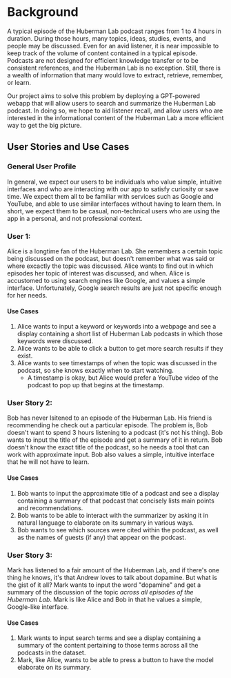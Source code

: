 # Background

A typical episode of the Huberman Lab podcast ranges from 1 to 4 hours in duration. During those hours, many topics, ideas, studies, events, and people may be discussed. Even for an avid listener, it is near impossible to keep track of the volume of content contained in a typical episode. Podcasts are not designed for efficient knowledge transfer or to be consistent references, and the Huberman Lab is no exception. Still, there is a wealth of information that many would love to extract, retrieve, remember, or learn.

Our project aims to solve this problem by deploying a GPT-powered webapp that will allow users to search and summarize the Huberman Lab podcast. In doing so, we hope to aid listener recall, and allow users who are interested in the informational content of the Huberman Lab a more efficient way to get the big picture.

## User Stories and Use Cases

### General User Profile

In general, we expect our users to be individuals who value simple, intuitive interfaces and who are interacting with our app to satisfy curiosity or save time. We expect them all to be familiar with services such as Google and YouTube, and able to use similar interfaces without having to learn them. In short, we expect them to be casual, non-technical users who are using the app in a personal, and not professional context.

### User 1:

Alice is a longtime fan of the Huberman Lab. She remembers a certain topic being discussed on the podcast, but doesn't remember what was said or where excactly the topic was discussed. Alice wants to find out in which episodes her topic of interest was discussed, and when. Alice is accustomed to using search engines like Google, and values a simple interface. Unfortunately, Google search results are just not specific enough for her needs.

#### Use Cases
1. Alice wants to input a keyword or keywords into a webpage and see a display containing a short list of Huberman Lab podcasts in which those keywords were discussed.
2. Alice wants to be able to click a button to get more search results if they exist.
3. Alice wants to see timestamps of when the topic was discussed in the podcast, so she knows exactly when to start watching. 
   + A timestamp is okay, but Alice would prefer a YouTube video of the podcast to pop up that begins at the timestamp.

### User Story 2:

Bob has never lsitened to an episode of the Huberman Lab. His friend is recommending he check out a particular episode. The problem is, Bob doesn't want to spend 3 hours listening to a podcast (it's not his thing). Bob wants to input the title of the episode and get a summary of it in return. Bob doesn't know the exact title of the podcast, so he needs a tool that can work with approximate input. Bob also values a simple, intuitive interface that he will not have to learn. 

#### Use Cases
1. Bob wants to input the approximate title of a podcast and see a display containing a summary of that podcast that concisely lists main points and recommendations.
2. Bob wants to be able to interact with the summarizer by asking it in natural language to elaborate on its summary in various ways.
3. Bob wants to see which sources were cited within the podcast, as well as the names of guests (if any) that appear on the podcast.

### User Story 3:

Mark has listened to a fair amount of the Huberman Lab, and if there's one thing he knows, it's that Andrew loves to talk about dopamine. But what is the gist of it all? Mark wants to input the word "dopamine" and get a summary of the discussion of the topic *across all episodes of the Huberman Lab*. Mark is like Alice and Bob in that he values a simple, Google-like interface.

#### Use Cases
1. Mark wants to input search terms and see a display containing a summary of the content pertaining to those terms across all the podcasts in the dataset.
2. Mark, like Alice, wants to be able to press a button to have the model elaborate on its summary.

